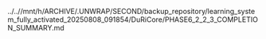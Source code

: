 ../..//mnt/h/ARCHIVE/.UNWRAP/SECOND/backup_repository/learning_system_fully_activated_20250808_091854/DuRiCore/PHASE6_2_2_3_COMPLETION_SUMMARY.md